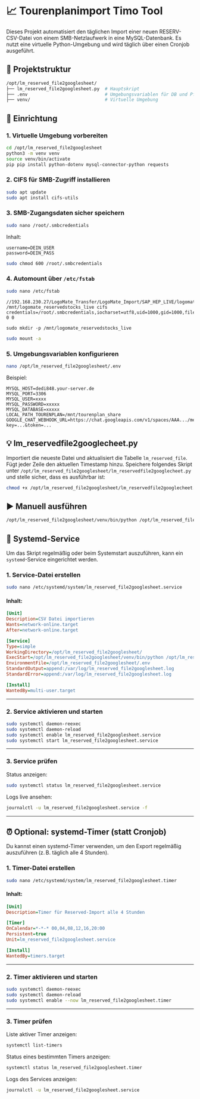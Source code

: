# 📈 Tourenplanimport Timo Tool

Dieses Projekt automatisiert den täglichen Import einer neuen RESERV-CSV-Datei von einem SMB-Netzlaufwerk in eine MySQL-Datenbank. Es nutzt eine virtuelle Python-Umgebung und wird täglich über einen Cronjob ausgeführt.

## 📂 Projektstruktur

```bash
/opt/lm_reserved_file2googlesheet/
├── lm_reserved_file2googlesheet.py  # Hauptskript
├── .env                             # Umgebungsvariablen für DB und Pfade
├── venv/                            # Virtuelle Umgebung
```

## 🧱 Einrichtung

### 1. Virtuelle Umgebung vorbereiten

```bash
cd /opt/lm_reserved_file2googlesheet
python3 -m venv venv
source venv/bin/activate
pip pip install python-dotenv mysql-connector-python requests
```

### 2. CIFS für SMB-Zugriff installieren

```bash
sudo apt update
sudo apt install cifs-utils
```

### 3. SMB-Zugangsdaten sicher speichern

```bash
sudo nano /root/.smbcredentials
```

Inhalt:

```
username=DEIN_USER
password=DEIN_PASS
```

```bash
sudo chmod 600 /root/.smbcredentials
```

### 4. Automount über `/etc/fstab`

```bash
sudo nano /etc/fstab
```

```
//192.168.230.27/LogoMate_Transfer/LogoMate_Import/SAP_HEP_LIVE/logomate_reservedstocks_live /mnt/logomate_reservedstocks_live cifs credentials=/root/.smbcredentials,iocharset=utf8,uid=1000,gid=1000,file_mode=0644,dir_mode=0755,nofail 0 0
```

```
sudo mkdir -p /mnt/logomate_reservedstocks_live
```

```bash
sudo mount -a
```

### 5. Umgebungsvariablen konfigurieren

```bash
nano /opt/lm_reserved_file2googlesheet/.env
```

Beispiel:

```
MYSQL_HOST=dedi848.your-server.de
MYSQL_PORT=3306
MYSQL_USER=xxxx
MYSQL_PASSWORD=xxxxx
MYSQL_DATABASE=xxxxx
LOCAL_PATH_TOURENPLAN=/mnt/tourenplan_share
GOOGLE_CHAT_WEBHOOK_URL=https://chat.googleapis.com/v1/spaces/AAA.../messages?key=...&token=...

```

## 💡 lm_reservedfile2googlecheet.py

Importiert die neueste Datei und aktualisiert die Tabelle `lm_reserved_file`. Fügt jeder Zeile den aktuellen Timestamp hinzu. 
Speichere folgendes Skript unter `/opt/lm_reserved_file2googlesheet/lm_reservedfile2googlecheet.py` und stelle sicher, dass es ausführbar ist:

```bash
chmod +x /opt/lm_reserved_file2googlesheet/lm_reservedfile2googlecheet.py
```


## ▶️ Manuell ausführen

```bash
/opt/lm_reserved_file2googlesheet/venv/bin/python /opt/lm_reserved_file2googlesheet/lm_reservedfile2googlecheet.py
```

## 🧩 Systemd-Service

Um das Skript regelmäßig oder beim Systemstart auszuführen, kann ein `systemd`-Service eingerichtet werden.

### 1. Service-Datei erstellen

```bash
sudo nano /etc/systemd/system/lm_reserved_file2googlesheet.service
```

#### Inhalt:

```ini
[Unit]
Description=CSV Datei importieren
Wants=network-online.target
After=network-online.target

[Service]
Type=simple
WorkingDirectory=/opt/lm_reserved_file2googlesheet/
ExecStart=/opt/lm_reserved_file2googlesheet/venv/bin/python /opt/lm_reserved_file2googlesheet/lm_reservedfile2googlecheet.py
EnvironmentFile=/opt/lm_reserved_file2googlesheet/.env
StandardOutput=append:/var/log/lm_reserved_file2googlesheet.log
StandardError=append:/var/log/lm_reserved_file2googlesheet.log

[Install]
WantedBy=multi-user.target
```

---

### 2. Service aktivieren und starten

```bash
sudo systemctl daemon-reexec
sudo systemctl daemon-reload
sudo systemctl enable lm_reserved_file2googlesheet.service
sudo systemctl start lm_reserved_file2googlesheet.service
```

---

### 3. Service prüfen

Status anzeigen:

```bash
sudo systemctl status lm_reserved_file2googlesheet.service
```

Logs live ansehen:

```bash
journalctl -u lm_reserved_file2googlesheet.service -f
```

---


## ⏰ Optional: systemd-Timer (statt Cronjob)

Du kannst einen systemd-Timer verwenden, um den Export regelmäßig auszuführen (z. B. täglich alle 4 Stunden).

### 1. Timer-Datei erstellen

```bash
sudo nano /etc/systemd/system/lm_reserved_file2googlesheet.timer
```

#### Inhalt:

```ini
[Unit]
Description=Timer für Reserved-Import alle 4 Stunden

[Timer]
OnCalendar=*-*-* 00,04,08,12,16,20:00
Persistent=true
Unit=lm_reserved_file2googlesheet.service

[Install]
WantedBy=timers.target

```

---

### 2. Timer aktivieren und starten

```bash
sudo systemctl daemon-reexec
sudo systemctl daemon-reload
sudo systemctl enable --now lm_reserved_file2googlesheet.timer
```

---

### 3. Timer prüfen

Liste aktiver Timer anzeigen:

```bash
systemctl list-timers
```

Status eines bestimmten Timers anzeigen:

```bash
systemctl status lm_reserved_file2googlesheet.timer
```

Logs des Services anzeigen:

```bash
journalctl -u lm_reserved_file2googlesheet.service
```
